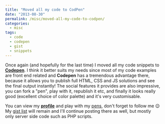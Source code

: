```yaml
---
title: "Moved all my code to CodPen"
date: "2013-08-30"
permalink: /misc/moved-all-my-code-to-codpen/
categories:
  - misc
tags:
  - code
  - codepen
  - gist
  - snippets
---
```


Once again (and hopefully for the last time) I moved all my code snippets to [**Codepen**](http://codepen.io/ "Codepen"). I think it better suits my needs since most of my code examples are front end related and **Codepen** has a tremendous advantage there, because it allows you to publish full HTML, CSS and JS solutions and see the final output instantly! The social features it provides are also impressive, you can fork a "pen", play with it, republish it etc, and finally it looks really good (excellent choice of color palette) and it's very customisable.

You can view my [**profile**](http://codepen.io/tsevdos "Tsevdos Codepen profile") and play with my [pens](http://codepen.io/tsevdos/public/ "Tsevdos public codepens "), don't forget to follow me 😉 My [gist list](https://gist.github.com/tsevdos "Tsevdos Gist list") will remain and I'll continue posting there as well, but mostly only server side code such as PHP scripts.
